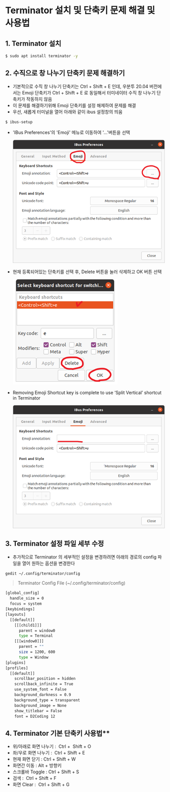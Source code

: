 # Terminator 설치 및 단축키 문제 해결 및 사용법

## 1. Terminator 설치

```bash
$ sudo apt install terminator -y
```

## 2. 수직으로 창 나누기 단축키 문제 해결하기
- 기본적으로 수직 창 나누기 단축키는 Ctrl + Shift + E 인데, 우분투 20.04 버전에서는 Emoji 단축키가 Ctrl + Shift + E 로 동일해서 터미네이터 수직 창 나누기 단축키가 작동하지 않음
- 이 문제를 해결하기위해 Emoji 단축키를 설정 해제하여 문제를 해결
- 우선, 새롭게 터미널을 열어 아래와 같이 ibus 설정창의 띄움

```bash
$ ibus-setup
```

- 'IBus Preferences'의 'Emoji' 메뉴로 이동하여 '...'버튼을 선택
    
    ![IBus_setup](/assets/img/ibus_setup.png)
    
- 현재 등록되어있는 단축키를 선택 후, Delete 버튼을 눌러 삭제하고 OK 버튼 선택
    
    ![Emoji_key_shortcut](/assets/img/emoji_key_shortcut.png)
    
- Removing Emoji Shortcut key is complete to use ‘Split Vertical’ shortcut in Terminator

    ![Del_Emoji_key](/assets/img/complete_del_emoji_key.png)

## 3. Terminator 설정 파일 세부 수정
- 추가적으로 Terminator 의 세부적인 설정을 변경하려면 아래의 경로의 config 파일을 열어 원하는 옵션을 변경한다

```bash
gedit ~/.config/terminator/config
```

> Terminator Config File (~/.config/terminator/config)
```bash
[global_config]
  handle_size = 0
  focus = system
[keybindings]
[layouts]
  [[default]]
    [[[child1]]]
      parent = window0
      type = Terminal
    [[[window0]]]
      parent = ""
      size = 1200, 600
      type = Window
[plugins]
[profiles]
  [[default]]
    scrollbar_position = hidden
    scrollback_infinite = True
    use_system_font = False
    background_darkness = 0.9
    background_type = transparent
    background_image = None
    show_titlebar = False
    font = D2Coding 12
```

## 4. Terminator 기본 단축키 사용법**

- 위/아래로 화면 나누기 :  Ctrl +  Shift + O
- 좌/우로 화면 나누기 :  Ctrl + Shift + E
- 현재 화면 닫기 : Ctrl + Shift + W
- 화면간 이동 : Alt + 방향키
- 스크롤바 Toggle : Ctrl + Shift + S
- 검색 :  Ctrl + Shift + F
- 화면 Clear :  Ctrl + Shift + G
